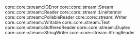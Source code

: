 core::core::stream::IOError
core::core::stream::Stream
core::core::stream::Reader
core::core::stream::LineIterator
core::core::stream::PollableReader
core::core::stream::Writer
core::core::stream::Writable
core::core::stream::Text
core::core::stream::BufferedReader
core::core::stream::Duplex
core::core::stream::StringWriter
core::core::stream::StringReader